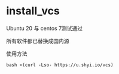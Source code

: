 # install_vcs

Ubuntu 20 与 centos 7测试通过

所有软件都已替换成国内源

使用方法
```
bash <(curl -Lso- https://u.shyi.io/vcs)
```
